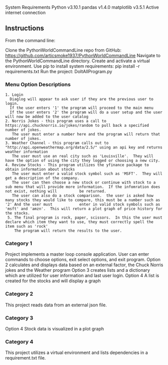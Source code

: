 
System Requirements
Python v3.10.1
pandas v1.4.0
matplotlib v3.5.1
Active internet connection

## Instructions
From the command line:

Clone the PythonWorldCommandLine repo from GitHub:
https://github.com/articsmoke1937/PythonWorldCommandLine
Navigate to the PythonWorldCommandLine directory.
Create and activate a virtual environment.
Use pip to install system requirements:
pip install -r requirements.txt
Run the project:
DoItAllProgram.py

### Menu Option Descriptions
    1. Login
      Diaglog will appear to ask user if they are the previous user to login.
      If the user enters '1' the program will proceed to the main menu
      If the user enters '2' the program will do a user setup and the user will now be added to the user catalog
    2. Norris Jokes - this program uses a call to https://api.chucknorris.io/jokes/random to pull back a specified number of jokes.
       The user must enter a number here and the program will return that number of jokes.
    3. Weather Channel - this program calls out to "http://api.openweathermap.org/data/2.5/" using an api key and returns weather information
       The user must use an real city such as 'Louisville'.  They will have the option of using the city they logged or choosing a new city.
    4. Review Stocks - This program utilizes the yfinance package to obtain information about stocks
       The user must enter a valid stock symbol such as 'MSFT'.  They will get a description of the company.
       The user can then choose a new stock or continue with stock to a sub menu that will provide more information.  If the infomration does not exist, nothing will          be returned.
       The user can also do a stock comparison.  the user is asked how many stocks they would like to compare, this must be a number such as '2' And the user must            enter in valid stock symbols such as 'msft' and 'amzn'.  This will return a plot graph of price history for the stocks.
     5. The final program is rock, paper, scissors.  In this the user must declare which item they want to use, they must correctly spell the item such as 'rock'
        The program will return the results to the user.
        
### Category 1
Project implements a master loop console application. User can enter commands to choose options, exit select options, and exit program.
Option 2 calculates and displays data based on an external factor, the Chuck Norris jokes and the Weather program
Option 3 creates lists and a dictionary which are utilized for user information and last user login.
Option 4 A list is created for the stocks and will display a graph

### Category 2
This project reads data from an external json file.

### Category 3
Option 4 Stock data is visualized in a plot graph

### Category 4
This project utilizes a virtual environment and lists dependencies in a requirement.txt file.

